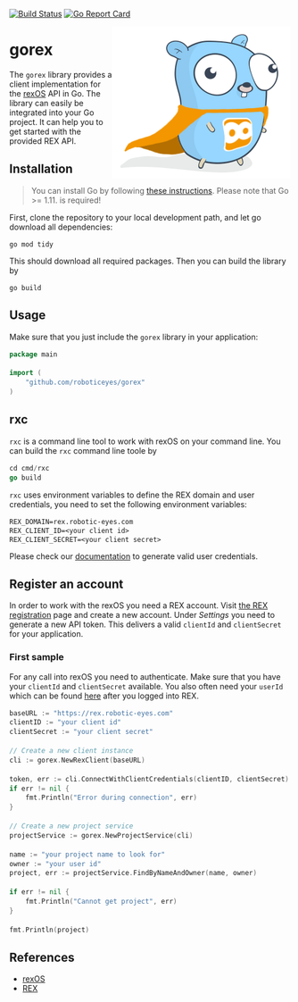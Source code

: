 [![Build Status](https://travis-ci.org/roboticeyes/gorex.svg)](https://travis-ci.org/roboticeyes/gorex) [![Go Report Card](https://goreportcard.com/badge/github.com/roboticeyes/gorex)](https://goreportcard.com/report/github.com/roboticeyes/gorex)

<p align="center">
  <img style="float: right;" src="assets/rex-go.png" alt="goREX logo"/>
</p>

# gorex

The `gorex` library provides a client implementation for the [rexOS](https://www.rexos.org) API in Go. The library can
easily be integrated into your Go project. It can help you to get started with the provided REX API.

## Installation

> You can install Go by following [these instructions](https://golang.org/doc/install). Please note that Go >= 1.11. is required!

First, clone the repository to your local development path, and let go download all dependencies:

```
go mod tidy
```

This should download all required packages. Then you can build the library by

```
go build
```

## Usage

Make sure that you just include the `gorex` library in your application:

```go
package main

import (
    "github.com/roboticeyes/gorex"
)
```

## rxc

`rxc` is a command line tool to work with rexOS on your command line. You can build the  `rxc` command line toole by

```go
cd cmd/rxc
go build
```

`rxc` uses environment variables to define the REX domain and user credentials, you need to set the following
environment variables:

```
REX_DOMAIN=rex.robotic-eyes.com
REX_CLIENT_ID=<your client id>
REX_CLIENT_SECRET=<your client secret>
```

Please check our [documentation](https://support.robotic-eyes.com/rest/index.html#overview-authentication) to generate
valid user credentials.

## Register an account

In order to work with the rexOS you need a REX account.
Visit [the REX registration](https://rex.robotic-eyes.com/registration/register) page and create a new account. Under
*Settings* you need to generate a new API token. This delivers a valid `clientId` and `clientSecret` for your
application.

### First sample

For any call into rexOS you need to authenticate. Make sure that you have your `clientId` and `clientSecret` available.
You also often need your `userId` which can be found [here](https://rex.robotic-eyes.com/rex-gateway/api/v2/users/current) after
you logged into REX.

```go
baseURL := "https://rex.robotic-eyes.com"
clientID := "your client id"
clientSecret := "your client secret"

// Create a new client instance
cli := gorex.NewRexClient(baseURL)

token, err := cli.ConnectWithClientCredentials(clientID, clientSecret)
if err != nil {
	fmt.Println("Error during connection", err)
}

// Create a new project service
projectService := gorex.NewProjectService(cli)

name := "your project name to look for"
owner := "your user id"
project, err := projectService.FindByNameAndOwner(name, owner)

if err != nil {
	fmt.Println("Cannot get project", err)
}

fmt.Println(project)

```
## References

* [rexOS](https://www.rexos.org)
* [REX](https://rex.robotic-eyes.com)
